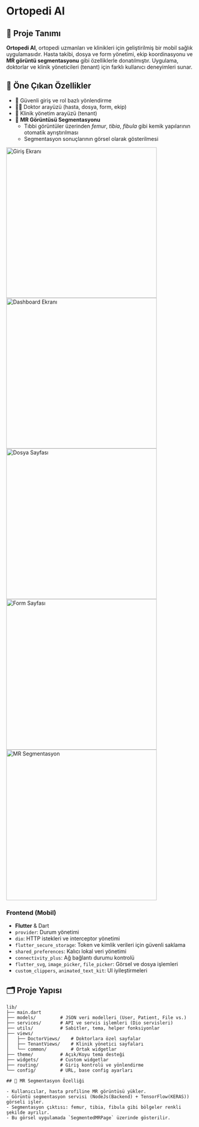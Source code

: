 # Ortopedi AI
## 📱 Proje Tanımı

**Ortopedi AI**, ortopedi uzmanları ve klinikleri için geliştirilmiş bir mobil sağlık uygulamasıdır. Hasta takibi, dosya ve form yönetimi, ekip koordinasyonu ve **MR görüntü segmentasyonu** gibi özelliklerle donatılmıştır. Uygulama, doktorlar ve klinik yöneticileri (tenant) için farklı kullanıcı deneyimleri sunar. 
## 🧠 Öne Çıkan Özellikler

- 🔐 Güvenli giriş ve rol bazlı yönlendirme
- 🧑‍⚕️ Doktor arayüzü (hasta, dosya, form, ekip)
- 🏢 Klinik yönetim arayüzü (tenant)
- 🧠 **MR Görüntüsü Segmentasyonu**
  - Tıbbi görüntüler üzerinden *femur*, *tibia*, *fibula* gibi kemik yapılarının otomatik ayrıştırılması
  - Segmentasyon sonuçlarının görsel olarak gösterilmesi
    
<img src="https://github.com/user-attachments/assets/4787af8c-fa35-43e5-a4bd-b4ac3c8fa31e" alt="Giriş Ekranı" width="400"/>
<img src="https://github.com/user-attachments/assets/548b1303-663a-4f5a-8a83-72984ff688a9" alt="Dashboard Ekranı" width="400"/>
<img src="https://github.com/user-attachments/assets/05523cfd-699c-4e78-a3b5-22c1127caff9" alt="Dosya Sayfası" width="400"/>
<img src="https://github.com/user-attachments/assets/3b549314-8b54-4998-8d18-d07e39843c7b" alt="Form Sayfası" width="400"/>
<img src="https://github.com/user-attachments/assets/1b420141-1fe0-4088-825d-6cb3cd484d2b" alt="MR Segmentasyon" width="400"/>

### Frontend (Mobil)
- **Flutter** & Dart
- `provider`: Durum yönetimi
- `dio`: HTTP istekleri ve interceptor yönetimi
- `flutter_secure_storage`: Token ve kimlik verileri için güvenli saklama
- `shared_preferences`: Kalıcı lokal veri yönetimi
- `connectivity_plus`: Ağ bağlantı durumu kontrolü
- `flutter_svg`, `image_picker`, `file_picker`: Görsel ve dosya işlemleri
- `custom_clippers`, `animated_text_kit`: UI iyileştirmeleri

## 🗂️ Proje Yapısı

```plaintext
lib/
├── main.dart
├── models/         # JSON veri modelleri (User, Patient, File vs.)
├── services/       # API ve servis işlemleri (Dio servisleri)
├── utils/          # Sabitler, tema, helper fonksiyonlar
├── views/
│   ├── DoctorViews/    # Doktorlara özel sayfalar
│   ├── TenantViews/    # Klinik yönetici sayfaları
│   └── common/         # Ortak widgetlar
├── theme/          # Açık/Koyu tema desteği
├── widgets/        # Custom widgetlar
├── routing/        # Giriş kontrolü ve yönlendirme
└── config/         # URL, base config ayarları

## 🧪 MR Segmentasyon Özelliği

- Kullanıcılar, hasta profiline MR görüntüsü yükler.
- Görüntü segmentasyon servisi (NodeJs(Backend) + TensorFlow(KERAS)) görseli işler.
- Segmentasyon çıktısı: femur, tibia, fibula gibi bölgeler renkli şekilde ayrılır.
- Bu görsel uygulamada `SegmentedMRPage` üzerinde gösterilir.
